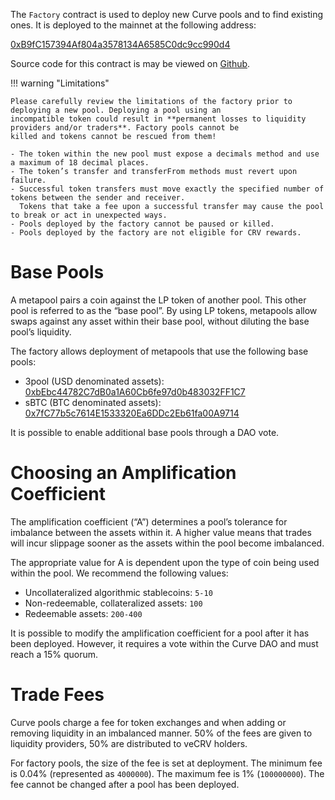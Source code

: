 The `Factory` contract is used to deploy new Curve pools and to find existing ones. It is deployed to the mainnet 
at the following address:

[0xB9fC157394Af804a3578134A6585C0dc9cc990d4](https://etherscan.io/address/0xB9fC157394Af804a3578134A6585C0dc9cc990d4)

Source code for this contract is may be viewed on 
[Github](https://github.com/curvefi/curve-factory/blob/master/contracts/Factory.vy).


!!! warning "Limitations"

    Please carefully review the limitations of the factory prior to deploying a new pool. Deploying a pool using an 
    incompatible token could result in **permanent losses to liquidity providers and/or traders**. Factory pools cannot be 
    killed and tokens cannot be rescued from them!
    
    - The token within the new pool must expose a decimals method and use a maximum of 18 decimal places.
    - The token’s transfer and transferFrom methods must revert upon failure.
    - Successful token transfers must move exactly the specified number of tokens between the sender and receiver. 
      Tokens that take a fee upon a successful transfer may cause the pool to break or act in unexpected ways.
    - Pools deployed by the factory cannot be paused or killed.
    - Pools deployed by the factory are not eligible for CRV rewards.

# Base Pools

A metapool pairs a coin against the LP token of another pool. This other pool is referred to as the “base pool”. 
By using LP tokens, metapools allow swaps against any asset within their base pool, without diluting the base pool’s 
liquidity.

The factory allows deployment of metapools that use the following base pools:

- 3pool (USD denominated assets): [0xbEbc44782C7dB0a1A60Cb6fe97d0b483032FF1C7](https://etherscan.io/address/0xbEbc44782C7dB0a1A60Cb6fe97d0b483032FF1C7)
- sBTC (BTC denominated assets): [0x7fC77b5c7614E1533320Ea6DDc2Eb61fa00A9714](https://etherscan.io/address/0x7fC77b5c7614E1533320Ea6DDc2Eb61fa00A9714)

It is possible to enable additional base pools through a DAO vote.

# Choosing an Amplification Coefficient

The amplification coefficient (“A”) determines a pool’s tolerance for imbalance between the assets within it. 
A higher value means that trades will incur slippage sooner as the assets within the pool become imbalanced.

The appropriate value for A is dependent upon the type of coin being used within the pool. We recommend the following 
values:

- Uncollateralized algorithmic stablecoins: `5-10`
- Non-redeemable, collateralized assets: `100`
- Redeemable assets: `200-400`

It is possible to modify the amplification coefficient for a pool after it has been deployed. However, it requires a 
vote within the Curve DAO and must reach a 15% quorum.

# Trade Fees

Curve pools charge a fee for token exchanges and when adding or removing liquidity in an imbalanced manner. 
50% of the fees are given to liquidity providers, 50% are distributed to veCRV holders.

For factory pools, the size of the fee is set at deployment. The minimum fee is 0.04% (represented as `4000000`). 
The maximum fee is 1% (`100000000`). The fee cannot be changed after a pool has been deployed.